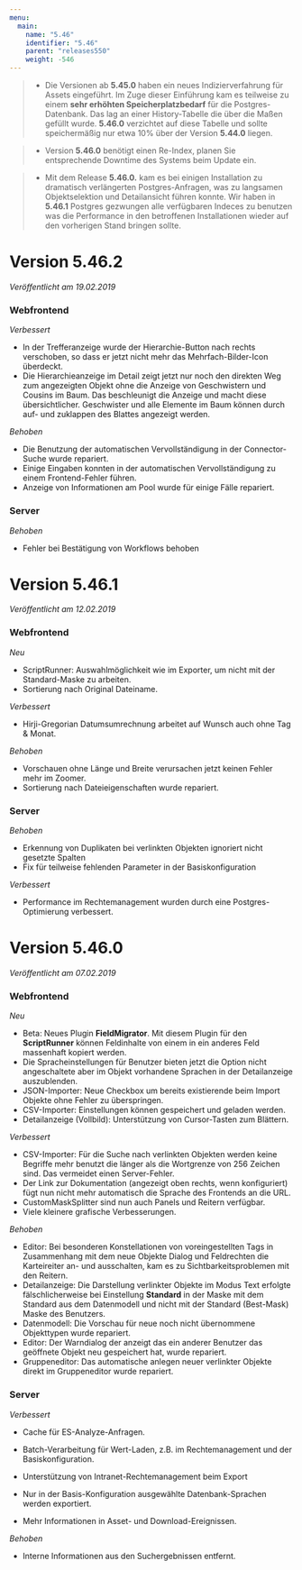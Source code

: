 ```yaml
---
menu:
  main:
    name: "5.46"
    identifier: "5.46"
    parent: "releases550"
    weight: -546
---
```


> - Die Versionen ab **5.45.0** haben ein neues Indizierverfahrung für Assets eingeführt. Im Zuge dieser Einführung kam es teilweise zu einem **sehr erhöhten Speicherplatzbedarf** für die Postgres-Datenbank. Das lag an einer History-Tabelle die über die Maßen gefüllt wurde. **5.46.0** verzichtet auf diese Tabelle und sollte speichermäßig nur etwa 10% über der Version **5.44.0** liegen.

> - Version **5.46.0** benötigt einen Re-Index, planen Sie entsprechende Downtime des Systems beim Update ein.

> - Mit dem Release **5.46.0.** kam es bei einigen Installation zu dramatisch verlängerten Postgres-Anfragen, was zu langsamen Objektselektion und Detailansicht führen konnte. Wir haben in **5.46.1** Postgres gezwungen alle verfügbaren Indeces zu benutzen was die Performance in den betroffenen Installationen wieder auf den vorherigen Stand bringen sollte. 

# Version 5.46.2

*Veröffentlicht am 19.02.2019*

### Webfrontend

*Verbessert*

* In der Trefferanzeige wurde der Hierarchie-Button nach rechts verschoben, so dass er jetzt nicht mehr das Mehrfach-Bilder-Icon überdeckt.
* Die Hierarchieanzeige im Detail zeigt jetzt nur noch den direkten Weg zum angezeigten Objekt ohne die Anzeige von Geschwistern und Cousins im Baum. Das beschleunigt die Anzeige und macht diese übersichtlicher. Geschwister und alle Elemente im Baum können durch auf- und zuklappen des Blattes angezeigt werden.

*Behoben*

* Die Benutzung der automatischen Vervollständigung in der Connector-Suche wurde repariert. 
* Einige Eingaben konnten in der automatischen Vervollständigung zu einem Frontend-Fehler führen.
* Anzeige von Informationen am Pool wurde für einige Fälle repariert.

### Server

*Behoben*

* Fehler bei Bestätigung von Workflows behoben

# Version 5.46.1

*Veröffentlicht am 12.02.2019*

### Webfrontend

*Neu*

* ScriptRunner: Auswahlmöglichkeit wie im Exporter, um nicht mit der Standard-Maske zu arbeiten.
* Sortierung nach Original Dateiname.

*Verbessert*

* Hirji-Gregorian Datumsumrechnung arbeitet auf Wunsch auch ohne Tag & Monat.

*Behoben*

* Vorschauen ohne Länge und Breite verursachen jetzt keinen Fehler mehr im Zoomer.
* Sortierung nach Dateieigenschaften wurde repariert.

### Server

*Behoben*

* Erkennung von Duplikaten bei verlinkten Objekten ignoriert nicht gesetzte Spalten
* Fix für teilweise fehlenden Parameter in der Basiskonfiguration

*Verbessert*

* Performance im Rechtemanagement wurden durch eine Postgres-Optimierung verbessert.

# Version 5.46.0

*Veröffentlicht am 07.02.2019*

### Webfrontend

*Neu*

* Beta: Neues Plugin **FieldMigrator**. Mit diesem Plugin für den **ScriptRunner** können Feldinhalte von einem in ein anderes Feld massenhaft kopiert werden.
* Die Spracheinstellungen für Benutzer bieten jetzt die Option nicht angeschaltete aber im Objekt vorhandene Sprachen in der Detailanzeige auszublenden.
* JSON-Importer: Neue Checkbox um bereits existierende beim Import Objekte ohne Fehler zu überspringen.
* CSV-Importer: Einstellungen können gespeichert und geladen werden.
* Detailanzeige (Vollbild): Unterstützung von Cursor-Tasten zum Blättern.

*Verbessert*

* CSV-Importer: Für die Suche nach verlinkten Objekten werden keine Begriffe mehr benutzt die länger als die Wortgrenze von 256 Zeichen sind. Das vermeidet einen Server-Fehler. 
* Der Link zur Dokumentation (angezeigt oben rechts, wenn konfiguriert) fügt nun nicht mehr automatisch die Sprache des Frontends an die URL.
* CustomMaskSplitter sind nun auch Panels und Reitern verfügbar.
* Viele kleinere grafische Verbesserungen.

*Behoben*

* Editor: Bei besonderen Konstellationen von voreingestellten Tags in Zusammenhang mit dem neue Objekte Dialog und Feldrechten die Karteireiter an- und ausschalten, kam es zu Sichtbarkeitsproblemen mit den Reitern.
* Detailanzeige: Die Darstellung verlinkter Objekte im Modus Text erfolgte fälschlicherweise bei Einstellung **Standard** in der Maske mit dem Standard aus dem Datenmodell und nicht mit der Standard (Best-Mask) Maske des Benutzers. 
* Datenmodell: Die Vorschau für neue noch nicht übernommene Objekttypen wurde repariert.
* Editor: Der Warndialog der anzeigt das ein anderer Benutzer das geöffnete Objekt neu gespeichert hat, wurde repariert.
* Gruppeneditor: Das automatische anlegen neuer verlinkter Objekte direkt im Gruppeneditor wurde repariert.

### Server

*Verbessert*

* Cache für ES-Analyze-Anfragen.
* Batch-Verarbeitung für Wert-Laden, z.B. im Rechtemanagement und der Basiskonfiguration.

* Unterstützung von Intranet-Rechtemanagement beim Export
* Nur in der Basis-Konfiguration ausgewählte Datenbank-Sprachen werden exportiert.
* Mehr Informationen in Asset- und Download-Ereignissen.

*Behoben*

* Interne Informationen aus den Suchergebnissen entfernt.
